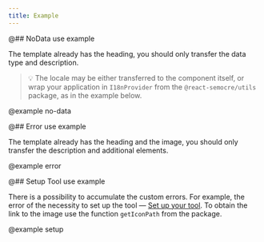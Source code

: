 ```yaml
---
title: Example
---
```


@## NoData use example

The template already has the heading, you should only transfer the data type and description.

> 💡 The locale may be either transferred to the component itself, or wrap your application in `I18nProvider` from the `@react-semocre/utils` package, as in the example below.

@example no-data

@## Error use example

The template already has the heading and the image, you should only transfer the description and additional elements.

@example error

@## Setup Tool use example

There is a possibility to accumulate the custom errors. For example, the error of the necessity to set up the tool — [Set up your tool](/components/widget-empty/#a48572). To obtain the link to the image use the function `getIconPath` from the package.

@example setup

